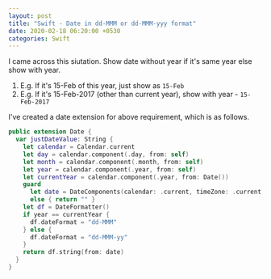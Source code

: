 ```yaml
---
layout: post
title: "Swift - Date in dd-MMM or dd-MMM-yyy format"
date: 2020-02-18 06:20:00 +0530
categories: Swift
---
```


I came across this siutation.
Show date without year if it's same year else show with year.

1. E.g. If it's 15-Feb of this year, just show as `15-Feb`
2. E.g. If it's 15-Feb-2017 (other than current year), show with year - `15-Feb-2017`

I've created a date extension for above requirement, which is as follows.


```swift
public extension Date {
  var justDateValue: String {
    let calendar = Calendar.current
    let day = calendar.component(.day, from: self)
    let month = calendar.component(.month, from: self)
    let year = calendar.component(.year, from: self)
    let currentYear = calendar.component(.year, from: Date())
    guard
      let date = DateComponents(calendar: .current, timeZone: .current, year: year, month: month, day: day).date
      else { return "" }
    let df = DateFormatter()
    if year == currentYear {
      df.dateFormat = "dd-MMM"
    } else {
      df.dateFormat = "dd-MMM-yy"
    }
    return df.string(from: date)
  }
}
```